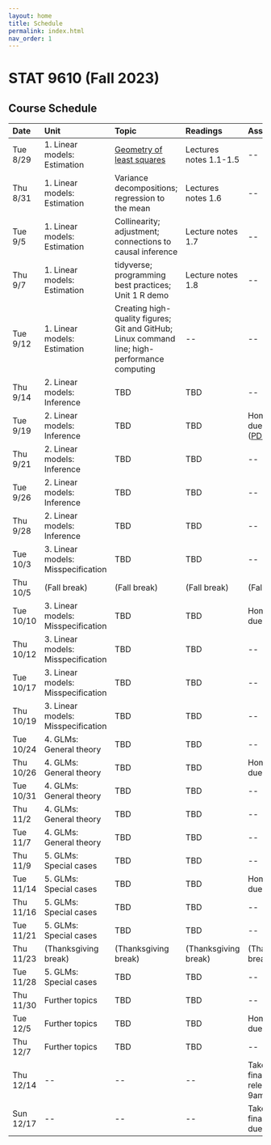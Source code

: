 ```yaml
---
layout: home
title: Schedule
permalink: index.html
nav_order: 1
---
```


# STAT 9610 (Fall 2023)

## Course Schedule

Date | Unit | Topic | Readings | Assignments
:---|:---|:---|:---|:---
Tue 8/29 | 1. Linear models: Estimation | [Geometry of least squares](https://upenn.hosted.panopto.com/Panopto/Pages/Viewer.aspx?id=fcdb9509-6a0e-4e2e-bb68-b04400e9b49e) | Lectures notes 1.1-1.5 | --
Thu 8/31 | 1. Linear models: Estimation | Variance decompositions; regression to the mean | Lectures notes 1.6 | --
Tue 9/5 | 1. Linear models: Estimation | Collinearity; adjustment; connections to causal inference | Lecture notes 1.7 | --
Thu 9/7 | 1. Linear models: Estimation | tidyverse; programming best practices; Unit 1 R demo | Lecture notes 1.8 | --
Tue 9/12 | 1. Linear models: Estimation | Creating high-quality figures; Git and GitHub; Linux command line; high-performance computing | -- | --
Thu 9/14 | 2. Linear models: Inference | TBD | TBD | --
Tue 9/19 | 2. Linear models: Inference | TBD | TBD | Homework 1 due at 10am ([PDF](https://katsevich-teaching.github.io/stat-9610-fall-2023/assets/homework-1.pdf), [GitHub](https://classroom.github.com/a/KzuAkNWE))
Thu 9/21 | 2. Linear models: Inference | TBD | TBD | --
Tue 9/26 | 2. Linear models: Inference | TBD | TBD | --
Thu 9/28 | 2. Linear models: Inference | TBD | TBD | --
Tue 10/3 | 3. Linear models: Misspecification | TBD | TBD | --
Thu 10/5 | (Fall break) | (Fall break) | (Fall break) | (Fall break)
Tue 10/10 | 3. Linear models: Misspecification | TBD | TBD | Homework 2 due at 10am
Thu 10/12 | 3. Linear models: Misspecification | TBD | TBD | --
Tue 10/17 | 3. Linear models: Misspecification | TBD | TBD | --
Thu 10/19 | 3. Linear models: Misspecification | TBD | TBD | --
Tue 10/24 | 4. GLMs: General theory | TBD | TBD | --
Thu 10/26 | 4. GLMs: General theory | TBD | TBD | Homework 3 due at 10am
Tue 10/31 | 4. GLMs: General theory | TBD | TBD | --
Thu 11/2 | 4. GLMs: General theory | TBD | TBD | --
Tue 11/7 | 4. GLMs: General theory | TBD | TBD | --
Thu 11/9 | 5. GLMs: Special cases | TBD | TBD | --
Tue 11/14 | 5. GLMs: Special cases | TBD | TBD | Homework 4 due at 10am
Thu 11/16 | 5. GLMs: Special cases | TBD | TBD | --
Tue 11/21 | 5. GLMs: Special cases | TBD | TBD | --
Thu 11/23 | (Thanksgiving break) | (Thanksgiving break) | (Thanksgiving break) | (Thanksgiving break)
Tue 11/28 | 5. GLMs: Special cases | TBD | TBD | --
Thu 11/30 | Further topics | TBD | TBD | --
Tue 12/5 | Further topics | TBD | TBD | Homework 5 due at 10am
Thu 12/7 | Further topics | TBD | TBD | --
Thu 12/14 | -- | -- | -- | Take-home final exam released at 9am
Sun 12/17 | -- | -- | -- | Take-home final exam due at 9pm.
